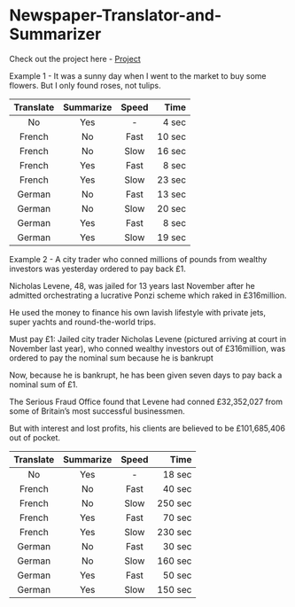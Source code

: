 # Newspaper-Translator-and-Summarizer

Check out the project here - <a href="https://huggingface.co/spaces/arngpt/Newspaper-Translator-and-Summarizer" target="_blank">Project</a>

Example 1 - It was a sunny day when I went to the market to buy some flowers. But I only found roses, not tulips.



| Translate        | Summarize     | Speed  | Time    |
| :---------------:|:-------------:|:-----: | -------:|    
| No               |  Yes          |  -     | 4  sec  | 
| French           |  No           |  Fast  | 10 sec  |
| French           |  No           |  Slow  | 16 sec  |
| French           |  Yes          |  Fast  | 8  sec  |
| French           |  Yes          |  Slow  | 23 sec  |
| German           |  No           |  Fast  | 13 sec  |
| German           |  No           |  Slow  | 20 sec  |
| German           |  Yes          |  Fast  | 8  sec  |
| German           |  Yes          |  Slow  | 19 sec  |


Example 2 - 
A city trader who conned millions of pounds from wealthy investors was yesterday ordered to pay back £1.

Nicholas Levene, 48, was jailed for 13 years last November after he admitted orchestrating a lucrative Ponzi scheme which raked in £316million.

He used the money to finance his own lavish lifestyle with private jets, super yachts and round-the-world trips.

Must pay £1: Jailed city trader Nicholas Levene (pictured arriving at court in November last year), who conned wealthy investors out of £316million, was ordered to pay the nominal sum because he is bankrupt

Now, because he is bankrupt, he has been given seven days to pay back a nominal sum of £1.

The Serious Fraud Office found that Levene had conned £32,352,027 from some of Britain’s most successful businessmen.

But with interest and lost profits, his clients are believed to be £101,685,406 out of pocket.


| Translate        | Summarize     | Speed  | Time    |
| :---------------:|:-------------:|:-----: | -------:|    
| No               |  Yes          |  -     | 18  sec | 
| French           |  No           |  Fast  | 40  sec |
| French           |  No           |  Slow  | 250 sec |
| French           |  Yes          |  Fast  | 70  sec |
| French           |  Yes          |  Slow  | 230 sec |
| German           |  No           |  Fast  | 30  sec |
| German           |  No           |  Slow  | 160 sec |
| German           |  Yes          |  Fast  | 50  sec |
| German           |  Yes          |  Slow  | 150 sec |
